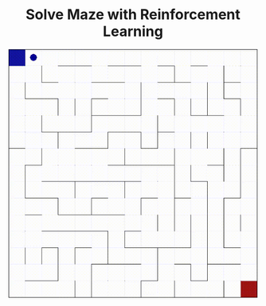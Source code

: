 <div align="center">
    <h1>Solve Maze with Reinforcement Learning</h1>

<img src="https://github.com/AchiaIR/solve_maze/blob/master/solvemazeexample.gif" width="500" height="500" />
</div>
